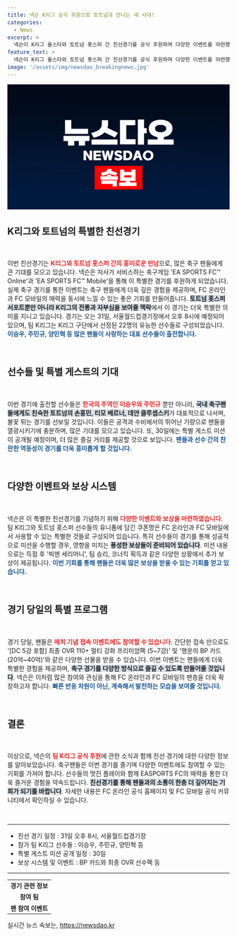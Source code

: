 ```yaml
---
title: 넥슨 K리그 공식 후원으로 토트넘과 만나는 새 시대!
categories:
  - News
excerpt: >
  넥슨이 K리그 올스타와 토트넘 홋스퍼 간 친선경기를 공식 후원하며 다양한 이벤트를 마련했다. 유니폼에 쿠폰명 새기기부터, 미션 성공 시 풍성한 보상까지! 8월 31일, 놓치지 마세요!
feature_text: >
  넥슨이 K리그 올스타와 토트넘 홋스퍼 간 친선경기를 공식 후원하며 다양한 이벤트를 마련했다. 유니폼에 쿠폰명 새기기부터, 미션 성공 시 풍성한 보상까지! 8월 31일, 놓치지 마세요!
image: '/assets/img/newsdao_breakingnews.jpg'
---
```


<p><img src="/assets/img/newsdao_breakingnews.jpg" alt="firstkoreanews 속보" /></p>

<p><h2 data-ke-size="size26">K리그와 토트넘의 특별한 친선경기</h2><p data-ke-size="size16">&nbsp;</p></p>

<p data-ke-size="size16">이번 친선경기는 <b><span style="color: #ee2323;">K리그와 토트넘 홋스퍼 간의 흥미로운 만남</span></b>으로, 많은 축구 팬들에게 큰 기대를 모으고 있습니다. 넥슨은 자사가 서비스하는 축구게임 'EA SPORTS FC™ Online'과 'EA SPORTS FC™ Mobile'을 통해 이 특별한 경기를 후원하게 되었습니다. 실제 축구 경기를 통한 이벤트는 축구 팬들에게 더욱 깊은 경험을 제공하며, FC 온라인과 FC 모바일의 매력을 동시에 느낄 수 있는 좋은 기회를 만들어줍니다. <b><span style="background-color: #21538527;">토트넘 홋스퍼 서포트뿐만 아니라 K리그의 전통과 자부심을 보여줄 맥락</span></b>에서 이 경기는 더욱 특별한 의미를 지니고 있습니다. 경기는 오는 31일, 서울월드컵경기장에서 오후 8시에 예정되어 있으며, 팀 K리그는 K리그 구단에서 선정된 22명의 유능한 선수들로 구성되었습니다. <b><span style="color: #1a5490;">이승우, 주민규, 양민혁 등 많은 팬들이 사랑하는 대표 선수들이 출전합니다.</span></b></p>

<p data-ke-size="size16">&nbsp;</p>

<p><h2 data-ke-size="size26">선수들 및 특별 게스트의 기대</h2><p data-ke-size="size16">&nbsp;</p></p>

<p data-ke-size="size16">이번 경기에 출전할 선수들은 <b><span style="color: #ee2323;">한국의 주역인 이승우와 주민규</span></b> 뿐만 아니라, <b><span style="background-color: #21538527;">국내 축구팬들에게도 친숙한 토트넘의 손흥민, 티모 베르너, 데얀 클루셉스키</span></b>가 대표적으로 나서며, 불꽃 튀는 경기를 선보일 것입니다. 이들은 공격과 수비에서의 뛰어난 기량으로 팬들을 열광시키기에 충분하며, 많은 기대를 모으고 있습니다. 또, 30일에는 특별 게스트 미션이 공개될 예정이며, 더 많은 즐길 거리를 제공할 것으로 보입니다. <b><span style="color: #1a5490;">팬들과 선수 간의 찬란한 역동성이 경기를 더욱 흥미롭게 할 것입니다.</span></b></p>

<p data-ke-size="size16">&nbsp;</p>

<p><h2 data-ke-size="size26">다양한 이벤트와 보상 시스템</h2><p data-ke-size="size16">&nbsp;</p></p>

<p data-ke-size="size16">넥슨은 이 특별한 친선경기를 기념하기 위해 <b><span style="color: #ee2323;">다양한 이벤트와 보상을 마련하였습니다</span></b>. 팀 K리그와 토트넘 홋스퍼 선수들의 유니폼에 담긴 쿠폰명은 FC 온라인과 FC 모바일에서 사용할 수 있는 특별한 것들로 구성되어 있습니다. 특히 선수들이 경기를 통해 성공적으로 미션을 수행할 경우, 영향을 미치는 <b><span style="background-color: #21538527;">풍성한 보상들이 준비되어 있습니다</span></b>. 미션 내용으로는 득점 후 '빅맨 세리머니', 팀 승리, 코너킥 획득과 같은 다양한 상황에서 추가 보상이 제공됩니다. <b><span style="color: #1a5490;">이번 기회를 통해 팬들은 더욱 많은 보상을 받을 수 있는 기회를 얻고 있습니다.</span></b></p>

<p data-ke-size="size16">&nbsp;</p>

<p><h2 data-ke-size="size26">경기 당일의 특별 프로그램</h2><p data-ke-size="size16">&nbsp;</p></p>

<p data-ke-size="size16">경기 당일, 팬들은 <b><span style="color: #ee2323;">매치 기념 접속 이벤트에도 참여할 수 있습니다</span></b>. 간단한 접속 만으로도 '[DC 5강 포함] 최종 OVR 110+ 멀티 강화 프리미엄팩 (5~7강)' 및 '행운의 BP 카드 (20억~40억)'와 같은 다양한 선물을 받을 수 있습니다. 이번 이벤트는 팬들에게 더욱 특별한 경험을 제공하며, <b><span style="background-color: #21538527;">축구 경기를 다양한 방식으로 즐길 수 있도록 만들어줄 것입니다</span></b>. 넥슨은 이처럼 많은 참여와 관심을 통해 FC 온라인과 FC 모바일의 팬층을 더욱 확장하고자 합니다. <b><span style="color: #1a5490;">빠른 반응 차원이 아닌, 계속해서 발전하는 모습을 보여줄 것입니다.</span></b></p>

<p data-ke-size="size16">&nbsp;</p>

<p><h2 data-ke-size="size26">결론</h2><p data-ke-size="size16">&nbsp;</p></p>

<p data-ke-size="size16">이상으로, 넥슨의 <b><span style="color: #ee2323;">팀 K리그 공식 후원</span></b>에 관한 소식과 함께 친선 경기에 대한 다양한 정보를 알아보았습니다. 축구팬들은 이번 경기를 즐기며 다양한 이벤트에도 참여할 수 있는 기회를 가져야 합니다. 선수들의 멋진 플레이와 함께 EASPORTS FC의 매력을 통한 더욱 즐거운 경험을 약속드립니다. <b><span style="background-color: #21538527;">친선경기를 통해 팬들과의 소통이 한층 더 깊어지는 기회가 되기를 바랍니다</span></b>. 자세한 내용은 FC 온라인 공식 홈페이지 및 FC 모바일 공식 커뮤니티에서 확인하실 수 있습니다.</p>

<p data-ke-size="size16">&nbsp;</p>

<hr style="height:2px; border-width:0; color:gray; background-color:gray" />

<ul>
    <li>친선 경기 일정 : 31일 오후 8시, 서울월드컵경기장</li>
    <li>참가 팀 K리그 선수들 : 이승우, 주민규, 양민혁 등</li>
    <li>특별 게스트 미션 공개 일정 : 30일</li>
    <li>보상 시스템 및 이벤트 : BP 카드와 최종 OVR 선수팩 등</li>
</ul>

<hr style="height:2px; border-width:0; color:gray; background-color:gray" />

<table>
    <tr>
        <td style="text-align: center; height: 17px;"><b>경기 관련 정보</b></td>
    </tr>
    <tr>
        <td style="text-align: center; height: 17px;"><b>참여 팀</b></td>
    </tr>
    <tr>
        <td style="text-align: center; height: 17px;"><b>팬 참여 이벤트</b></td>
    </tr>
</table>
실시간 뉴스 속보는, <a href="https://newsdao.kr" rel="dofollow">https://newsdao.kr</a>


